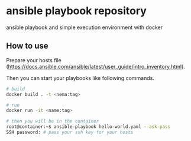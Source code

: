 # ansible playbook repository

ansible playbook and simple execution environment with docker

## How to use

Prepare your hosts file (https://docs.ansible.com/ansible/latest/user_guide/intro_inventory.html).

Then you can start your playbooks like following commands.
```sh
# build
docker build . -t <nema:tag>

# run
docker run -it <name:tag>

# then you will be in the container
root@container:~$ ansible-playbook hello-world.yaml --ask-pass 
SSH password: # pass your ssh key for your hosts
```